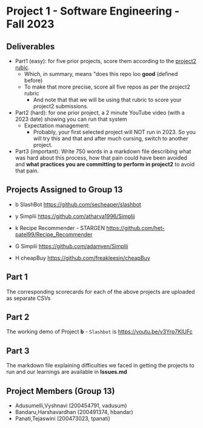 # Project 1 - Software Engineering - Fall 2023

## Deliverables 


- Part1 (easy): for five prior projects, score them according to the [project2 rubic](https://github.com/txt/se23/blob/main/docs/project2.md).
  - Which, in summary, means "does this repo loo **good** (defined before)
  - To make that more precise, score all five repos as per the project2 rubric
    - And note that that we will be using that rubric to score your project2 submissions.
- Part2 (hard): for one prior project, a 2 minute YouTube video (with a 2023 date) showing you can run that system
  - Expectation management:
    - Probably, your first selected project will NOT run in 2023. So you will try this and that and after much cursing, switch to another project.
- Part3 (important): Write 750 words in a markdown file describing what was hard about this process, how that pain could have been avoided and
    **what practices you are committing to perform in project2** to avoid that pain.

## Projects Assigned to Group 13

- b   SlashBot	https://github.com/secheaper/slashbot

- y	Simplii	https://github.com/atharva1996/Simplii

- k	Recipe Recommender - STARGEN	https://github.com/het-patel99/Recipe_Recommender

- G	Simplii	https://github.com/adamyen/Simplii

- H	cheapBuy	https://github.com/freakleesin/cheapBuy

## Part 1

The corresponding scorecards for each of the above projects are uploaded as separate CSVs

## Part 2

The working demo of Project **b** - `Slashbot` is https://youtu.be/v3Yrp7KlUFc 

## Part 3

The markdown file explaining difficulties we faced in getting the projects to run and our learnings are available in **Issues.md**

## Project Members (Group 13)

- Adusumelli,Vyshnavi (200454791, vadusum)
- Bandaru,Harshavardhan (200491374, hbandar)
- Panati,Tejaswini (200473023, tpanati)
